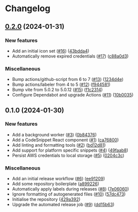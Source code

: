 # Changelog

## [0.2.0](https://github.com/unfunco/chrome-ext-aws-saml-sts/compare/chrome-ext-aws-saml-sts-v0.1.0...chrome-ext-aws-saml-sts-v0.2.0) (2024-01-31)


### New features

* Add an initial icon set ([#16](https://github.com/unfunco/chrome-ext-aws-saml-sts/issues/16)) ([43bdda4](https://github.com/unfunco/chrome-ext-aws-saml-sts/commit/43bdda4847e81d1f01f87f72c83db348c22d9adc))
* Automatically remove expired credentials ([#17](https://github.com/unfunco/chrome-ext-aws-saml-sts/issues/17)) ([c88a0d3](https://github.com/unfunco/chrome-ext-aws-saml-sts/commit/c88a0d3472ff0628fc4dd827d3d4471339425ca5))


### Miscellaneous

* Bump actions/github-script from 6 to 7 ([#13](https://github.com/unfunco/chrome-ext-aws-saml-sts/issues/13)) ([1234d4e](https://github.com/unfunco/chrome-ext-aws-saml-sts/commit/1234d4e981b1ea5d47ecb75fd697b88869a59cb2))
* Bump actions/labeler from 4 to 5 ([#12](https://github.com/unfunco/chrome-ext-aws-saml-sts/issues/12)) ([f944581](https://github.com/unfunco/chrome-ext-aws-saml-sts/commit/f94458115272d5e06d7abecbc8fb6e16eb7fb763))
* Bump vite from 5.0.2 to 5.0.12 ([#15](https://github.com/unfunco/chrome-ext-aws-saml-sts/issues/15)) ([f1c2314](https://github.com/unfunco/chrome-ext-aws-saml-sts/commit/f1c2314f5aae0d7a4d6b3f195a07c0c0e3037fe9))
* Configure Dependabot and upgrade Actions ([#11](https://github.com/unfunco/chrome-ext-aws-saml-sts/issues/11)) ([10b0035](https://github.com/unfunco/chrome-ext-aws-saml-sts/commit/10b003516689af97e5291c9228662558ed91aa34))

## 0.1.0 (2024-01-30)


### New features

* Add a background worker ([#3](https://github.com/unfunco/chrome-ext-aws-saml-sts/issues/3)) ([0b84376](https://github.com/unfunco/chrome-ext-aws-saml-sts/commit/0b84376535c298e0a7ec17ccf709568c1704238f))
* Add a CodeSnippet React component ([#1](https://github.com/unfunco/chrome-ext-aws-saml-sts/issues/1)) ([ca76800](https://github.com/unfunco/chrome-ext-aws-saml-sts/commit/ca768001a2a37b6d7449e2e5e3f9fe581f02041d))
* Add linting and formatting tools ([#2](https://github.com/unfunco/chrome-ext-aws-saml-sts/issues/2)) ([bd12d81](https://github.com/unfunco/chrome-ext-aws-saml-sts/commit/bd12d812393fc2912e755bfee2952b29d314c124))
* Add support for platform specific snippets ([#4](https://github.com/unfunco/chrome-ext-aws-saml-sts/issues/4)) ([49faab8](https://github.com/unfunco/chrome-ext-aws-saml-sts/commit/49faab8c824224fac3a82c810507e61770459aa9))
* Persist AWS credentials to local storage ([#5](https://github.com/unfunco/chrome-ext-aws-saml-sts/issues/5)) ([0204c3c](https://github.com/unfunco/chrome-ext-aws-saml-sts/commit/0204c3ca509c28efe2f2507a4baf243a23e1d4c7))


### Miscellaneous

* Add an initial release workflow ([#6](https://github.com/unfunco/chrome-ext-aws-saml-sts/issues/6)) ([ee91209](https://github.com/unfunco/chrome-ext-aws-saml-sts/commit/ee91209c4fdcb574ee2e493af6a3860b78915aee))
* Add some repository boilerplate ([a899226](https://github.com/unfunco/chrome-ext-aws-saml-sts/commit/a89922617be8bb73bc2e1ff258d00f52d287811e))
* Automatically apply labels during releases ([#8](https://github.com/unfunco/chrome-ext-aws-saml-sts/issues/8)) ([7e06060](https://github.com/unfunco/chrome-ext-aws-saml-sts/commit/7e06060f442817c7e6452d3cbb1eeb87c705db4a))
* Ignore formatting of autogenerated files ([#10](https://github.com/unfunco/chrome-ext-aws-saml-sts/issues/10)) ([57dc473](https://github.com/unfunco/chrome-ext-aws-saml-sts/commit/57dc473c1cf8e4c7d34d4ce98446c6c00d7fae75))
* Initialise the repository ([429a392](https://github.com/unfunco/chrome-ext-aws-saml-sts/commit/429a392e47ca3e585ffad6120316244d78447b4f))
* Upgrade the automated release job ([#9](https://github.com/unfunco/chrome-ext-aws-saml-sts/issues/9)) ([dd15b63](https://github.com/unfunco/chrome-ext-aws-saml-sts/commit/dd15b63678e048092acbb83a6f476c116e386739))
